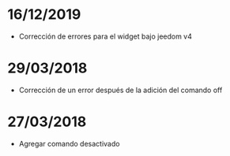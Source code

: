 # 16/12/2019

- Corrección de errores para el widget bajo jeedom v4

# 29/03/2018

- Corrección de un error después de la adición del comando off

# 27/03/2018

- Agregar comando desactivado
